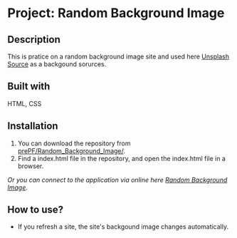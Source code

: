 # Project: Random Background Image

## Description

This is pratice on a random background image site and used here [Unsplash Source](https://source.unsplash.com/) as a backgound sorurces.

## Built with

HTML, CSS

## Installation

1. You can download the repository from
[prePF/Random_Background_Image/](https://github.com/leiachung41/prePF/tree/master/Random_Background_Image/).
2. Find a index.html file in the repository, and open the index.html file in a browser.

*Or you can connect to the application via online here [Random Background Image](https://leiachung41.github.io/prePF/Random_Background_Image/index.html).*

## How to use?

  - If you refresh a site, the site's backgound image changes automatically.

